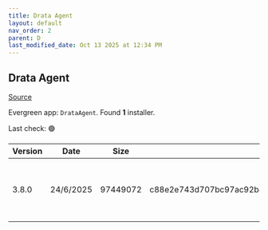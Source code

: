 ```yaml
---
title: Drata Agent
layout: default
nav_order: 2
parent: D
last_modified_date: Oct 13 2025 at 12:34 PM
---
```


## Drata Agent

[Source](https://help.drata.com/en/articles/5002305-installing-the-drata-agent-via-windows-os)

Evergreen app: `DrataAgent`. Found **1** installer.

Last check: 🟢

| Version | Date      | Size     | Sha256                                                           | Architecture | InstallerType | Type | URI                                                                                                                                                                        |
| ------- | --------- | -------- | ---------------------------------------------------------------- | ------------ | ------------- | ---- | -------------------------------------------------------------------------------------------------------------------------------------------------------------------------- |
| 3.8.0   | 24/6/2025 | 97449072 | c88e2e743d707bc97ac92b4ec9578bb000e6815d4a97c0276d2afcc34ddcb734 | x86          | Default       | exe  | [https://github.com/drata/agent-releases/releases/download/3.8.0/Drata-Agent-win.exe](https://github.com/drata/agent-releases/releases/download/3.8.0/Drata-Agent-win.exe) |
